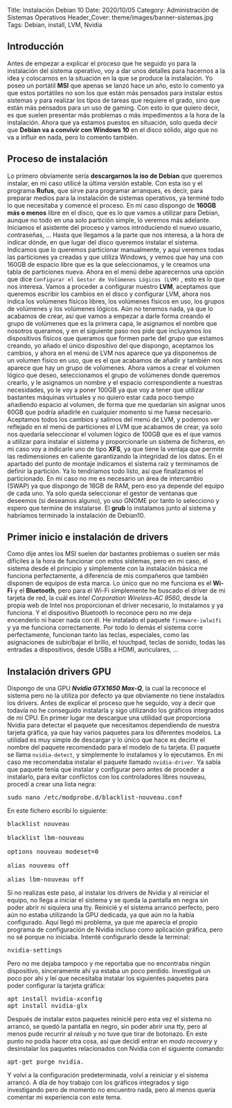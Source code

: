 Title: Instalación Debian 10
Date: 2020/10/05
Category: Administración de Sistemas Operativos
Header_Cover: theme/images/banner-sistemas.jpg
Tags: Debian, install, LVM, Nvidia

## Introducción

Antes de empezar a explicar el proceso que he seguido yo para la instalación del sistema operativo, voy a dar unos detalles para hacernos a la idea y colocarnos en la situación en la que se produce la instalación.
Yo poseo un portátil **MSI** que apenas se lanzó hace un año, esto lo comento ya que estos portátiles no son los que están más pensados para instalar estos sistemas y para realizar los tipos de tareas que requiere el grado, sino que están más pensados para un uso de gaming. Con esto lo que quiero decir, es que suelen presentar más problemas o más impedimentos a la hora de la instalación.
Ahora que ya estamos puestos en situación, solo queda decir que **Debian va a convivir con Windows 10** en el disco sólido, algo que no va a influir en nada, pero lo comento también.

## Proceso de instalación

Lo primero obviamente sería **descargarnos la iso de Debian** que queremos instalar, en mi caso utilicé la última versión estable. Con esta iso y el programa **Rufus**, que sirve para programar arranques, es decir, para preparar medios para la instalación de sistemas operativos, ya terminé todo lo que necesitaba y comencé el proceso. En mi caso dispongo de **160GB más o menos** libre en el disco, que es lo que vamos a utilizar para Debian, aunque no todo en una solo partición simple, lo veremos más adelante.
Iniciamos el asistente del proceso y vamos introduciendo el nuevo usuario, contraseñas, ...
Hasta que llegamos a la parte que nos interesa, a la hora de indicar dónde, en que lugar del disco queremos instalar el sistema.
Indicamos que lo queremos particionar manualmente, y aquí veremos todas las particiones ya creadas y que utiliza Windows, y vemos que hay una con 160GB de espacio libre que es la que seleccionamos, y le creamos una tabla de particiones nueva. Ahora en el menú debe aparecernos una opción que dice `Configurar el Gestor de Volúmenes Lógicos (LVM)` , esto es lo que nos interesa.
Vamos a proceder a configurar nuestro **LVM**, aceptamos que queremos escribir los cambios en el disco y configurar LVM, ahora nos indica los volúmenes físicos libres, los volúmenes físicos en uso, los grupos de volúmenes y los volúmenes lógicos. Aún no tenemos nada, ya que lo acabamos de crear, así que vamos a empezar a darle forma creando el grupo de volúmenes que es la primera capa, le asignamos el nombre que nosotros queramos, y en el siguiente paso nos pide que incluyamos los dispositivos físicos que queramos que formen parte del grupo que estamos creando, yo añado el único dispositivo del que dispongo, aceptamos los cambios, y ahora en el menú de LVM nos aparece que ya disponemos de un volumen físico en uso, que es el que acabamos de añadir y también nos aparece que hay un grupo de volúmenes.
Ahora vamos a crear el volumen lógico que deseo, seleccionamos el grupo de volúmenes donde queremos crearlo, y le asignamos un nombre y el espacio correspondiente a nuestras necesidades, yo le voy a poner 100GB ya que voy a tener que utilizar bastantes máquinas virtuales y no quiero estar cada poco tiempo añadiendo espacio al volumen, de forma que me quedarían sin asignar unos 60GB que podría añadirle en cualquier momento si me fuese necesario. Aceptamos todos los cambios y salimos del menú de LVM, y podemos ver reflejado en el menú de particiones el LVM que acabamos de crear, ya solo nos quedaría seleccionar el volumen lógico de 100GB que es el que vamos a utilizar para instalar el sistema y proporcionarle un sistema de ficheros, en mi caso voy a indicarle uno de tipo **XFS**, ya que tiene la ventaja que permite las redimensiones en caliente garantizando la integridad de los datos. En el apartado del punto de montaje indicamos el sistema raíz y terminamos de definir la partición.
Ya lo tendríamos todo listo, así que finalizamos el particionado. En mi caso no me es necesario un área de intercambio (SWAP) ya que dispongo de 16GB de RAM, pero eso ya depende del equipo de cada uno.
Ya solo queda seleccionar el gestor de ventanas que deseemos (si deseamos alguno), yo uso GNOME por tanto lo selecciono y espero que termine de instalarse. El **grub** lo instalamos junto al sistema y habríamos terminado la instalación de Debian10.

## Primer inicio e instalación de drivers

Como dije antes los MSI suelen dar bastantes problemas o suelen ser más difíciles a la hora de funcionar con estos sistemas, pero en mi caso, el sistema desde el principio y simplemente con la instalación básica me funciona perfectamente, a diferencia de mis compañeros que también disponen de equipos de esta marca.
Lo único que no me funciona es el **Wi-Fi** y el **Bluetooth**, pero para el Wi-Fi simplemente he buscado el driver de mi tarjeta de red, la cuál es *Intel Corporation Wireless-AC 9560*, desde la propia web de Intel nos proporcionan el driver necesario, lo instalamos y ya funciona. Y el dispositivo Bluetooth lo reconoce pero no me deja encenderlo ni hacer nada con él. He instalado el paquete `firmware-iwlwifi` y ya me funciona correctamente. Por todo lo demás el sistema corre perfectamente, funcionan tanto las teclas, especiales, como las asignaciones de subir/bajar el brillo, el touchpad, teclas de sonido, todas las entradas a dispositivos, desde USBs a HDMI, auriculares, ...

## Instalación drivers GPU

Dispongo de una GPU ***Nvidia GTX1650 Max-Q***, la cual la reconoce el sistema pero no la utiliza por defecto ya que obviamente no tiene instalados los drivers.
Antes de explicar el proceso que he seguido, voy a decir que todavía no he conseguido instalarla y sigo utilizando los gráficos integrados de mi CPU.
En primer lugar me descargue una utilidad que proporciona Nvidia para detectar el paquete que necesitamos dependiendo de nuestra tarjeta gráfica, ya que hay varios paquetes para los diferentes modelos.
La utilidad es muy simple de descargar y lo único que hace es decirte el nombre del paquete recomendado para el modelo de tu tarjeta. El paquete se llama `nvidia-detect`, y simplemente lo instalamos y lo ejecutamos.
En mi caso me recomendaba instalar el paquete llamado `nvidia-driver`. Ya sabía que paquete tenía que instalar y configurar pero antes de proceder a instalarlo, para evitar conflictos con los controladores libres nouveau, procedí a crear una lista negra:

<pre>
sudo nano /etc/modprobe.d/blacklist-nouveau.conf
</pre>

En este fichero escribí lo siguiente:

<pre>
blacklist nouveau

blacklist lbm-nouveau

options nouveau modeset=0

alias nouveau off

alias lbm-nouveau off
</pre>

Si no realizas este paso, al instalar los drivers de Nvidia y al reiniciar el equipo, no llega a iniciar el sistema y se queda la pantalla en negra sin poder abrir ni siquiera una tty.
Reinicié y el sistema arrancó perfecto, pero aún no estaba utilizando la GPU dedicada, ya que aún no la había configurado. Aquí llegó mi problema, ya que me aparecía el propio programa de configuración de Nvidia incluso como aplicación gráfica, pero no sé porque no iniciaba. Intenté configurarlo desde la terminal:

<pre>
nvidia-settings
</pre>

Pero no me dejaba tampoco y me reportaba que no encontraba ningún dispositivo, sinceramente ahí ya estaba un poco perdido. Investigué un poco por ahí y leí que necesitaba instalar los siguientes paquetes para poder configurar la tarjeta gráfica:

<pre>
apt install nvidia-xconfig
apt install nvidia-glx
</pre>

Después de instalar estos paquetes reinicié pero esta vez el sistema no arrancó, se quedó la pantalla en negro, sin poder abrir una tty, pero al menos pude recurrir al *reisub* y no tuve que tirar de botonazo.
En este punto no podía hacer otra cosa, así que decidí entrar en *modo recovery* y desinstalar los paquetes relacionados con Nvidia con el siguiente comando:

<pre>
apt-get purge nvidia.
</pre>

Y volví a la configuración predeterminada, volví a reiniciar y el sistema arrancó.
A día de hoy trabajo con los gráficos integrados y sigo investigando pero de momento no encuentro nada, pero al menos quería comentar mi experiencia con este tema.
